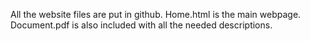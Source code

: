 All the website files are put in github. 
Home.html is the main webpage.
Document.pdf is also included with all the needed descriptions.
